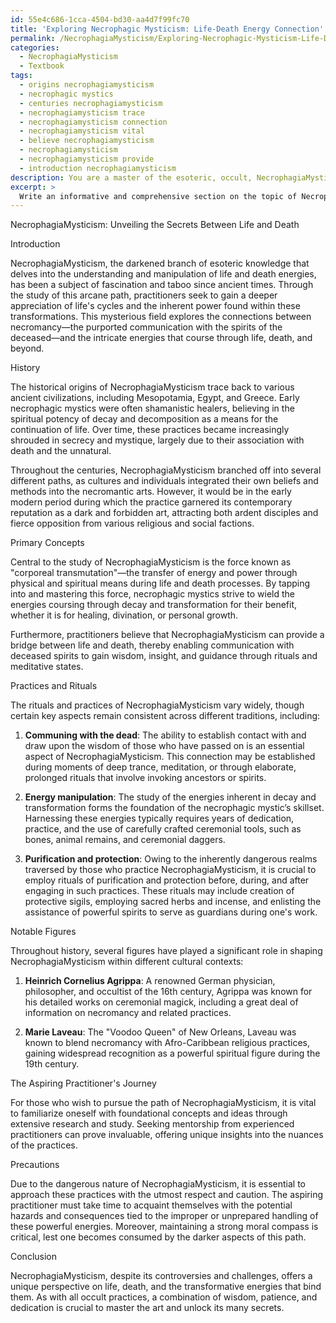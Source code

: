 ```yaml
---
id: 55e4c686-1cca-4504-bd30-aa4d7f99fc70
title: 'Exploring Necrophagic Mysticism: Life-Death Energy Connection'
permalink: /NecrophagiaMysticism/Exploring-Necrophagic-Mysticism-Life-Death-Energy-Connection/
categories:
  - NecrophagiaMysticism
  - Textbook
tags:
  - origins necrophagiamysticism
  - necrophagic mystics
  - centuries necrophagiamysticism
  - necrophagiamysticism trace
  - necrophagiamysticism connection
  - necrophagiamysticism vital
  - believe necrophagiamysticism
  - necrophagiamysticism
  - necrophagiamysticism provide
  - introduction necrophagiamysticism
description: You are a master of the esoteric, occult, NecrophagiaMysticism and education, you have written many textbooks on the subject in ways that provide students with rich and deep understanding of the subject. You are being asked to write textbook-like sections on a topic and you do it with full context, explainability, and reliability in accuracy to the true facts of the topic at hand, in a textbook style that a student would easily be able to learn from, in a rich, engaging, and contextual way. Always include relevant context (such as formulas and history), related concepts, and in a way that someone can gain deep insights from.
excerpt: > 
  Write an informative and comprehensive section on the topic of NecrophagiaMysticism for a grimoire, that would help a student gain in-depth knowledge and understanding. The content should cover the history, primary concepts, practices, and rituals associated with NecrophagiaMysticism, along with any notable figures within this domain. Provide guidance on how an aspiring practitioner can begin their journey in NecrophagiaMysticism and any precautions they should take during their practice.
---
```

NecrophagiaMysticism: Unveiling the Secrets Between Life and Death

Introduction

NecrophagiaMysticism, the darkened branch of esoteric knowledge that delves into the understanding and manipulation of life and death energies, has been a subject of fascination and taboo since ancient times. Through the study of this arcane path, practitioners seek to gain a deeper appreciation of life's cycles and the inherent power found within these transformations. This mysterious field explores the connections between necromancy—the purported communication with the spirits of the deceased—and the intricate energies that course through life, death, and beyond.

History

The historical origins of NecrophagiaMysticism trace back to various ancient civilizations, including Mesopotamia, Egypt, and Greece. Early necrophagic mystics were often shamanistic healers, believing in the spiritual potency of decay and decomposition as a means for the continuation of life. Over time, these practices became increasingly shrouded in secrecy and mystique, largely due to their association with death and the unnatural.

Throughout the centuries, NecrophagiaMysticism branched off into several different paths, as cultures and individuals integrated their own beliefs and methods into the necromantic arts. However, it would be in the early modern period during which the practice garnered its contemporary reputation as a dark and forbidden art, attracting both ardent disciples and fierce opposition from various religious and social factions.

Primary Concepts

Central to the study of NecrophagiaMysticism is the force known as "corporeal transmutation"—the transfer of energy and power through physical and spiritual means during life and death processes. By tapping into and mastering this force, necrophagic mystics strive to wield the energies coursing through decay and transformation for their benefit, whether it is for healing, divination, or personal growth.

Furthermore, practitioners believe that NecrophagiaMysticism can provide a bridge between life and death, thereby enabling communication with deceased spirits to gain wisdom, insight, and guidance through rituals and meditative states.

Practices and Rituals

The rituals and practices of NecrophagiaMysticism vary widely, though certain key aspects remain consistent across different traditions, including:

1. **Communing with the dead**: The ability to establish contact with and draw upon the wisdom of those who have passed on is an essential aspect of NecrophagiaMysticism. This connection may be established during moments of deep trance, meditation, or through elaborate, prolonged rituals that involve invoking ancestors or spirits.

2. **Energy manipulation**: The study of the energies inherent in decay and transformation forms the foundation of the necrophagic mystic’s skillset. Harnessing these energies typically requires years of dedication, practice, and the use of carefully crafted ceremonial tools, such as bones, animal remains, and ceremonial daggers.

3. **Purification and protection**: Owing to the inherently dangerous realms traversed by those who practice NecrophagiaMysticism, it is crucial to employ rituals of purification and protection before, during, and after engaging in such practices. These rituals may include creation of protective sigils, employing sacred herbs and incense, and enlisting the assistance of powerful spirits to serve as guardians during one's work.

Notable Figures

Throughout history, several figures have played a significant role in shaping NecrophagiaMysticism within different cultural contexts:

1. **Heinrich Cornelius Agrippa**: A renowned German physician, philosopher, and occultist of the 16th century, Agrippa was known for his detailed works on ceremonial magick, including a great deal of information on necromancy and related practices.

2. **Marie Laveau**: The "Voodoo Queen" of New Orleans, Laveau was known to blend necromancy with Afro-Caribbean religious practices, gaining widespread recognition as a powerful spiritual figure during the 19th century.

The Aspiring Practitioner's Journey

For those who wish to pursue the path of NecrophagiaMysticism, it is vital to familiarize oneself with foundational concepts and ideas through extensive research and study. Seeking mentorship from experienced practitioners can prove invaluable, offering unique insights into the nuances of the practices.

Precautions

Due to the dangerous nature of NecrophagiaMysticism, it is essential to approach these practices with the utmost respect and caution. The aspiring practitioner must take time to acquaint themselves with the potential hazards and consequences tied to the improper or unprepared handling of these powerful energies. Moreover, maintaining a strong moral compass is critical, lest one becomes consumed by the darker aspects of this path.

Conclusion

NecrophagiaMysticism, despite its controversies and challenges, offers a unique perspective on life, death, and the transformative energies that bind them. As with all occult practices, a combination of wisdom, patience, and dedication is crucial to master the art and unlock its many secrets.
